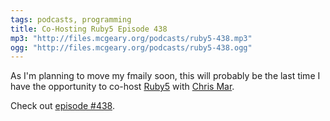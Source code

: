 ```yaml
---
tags: podcasts, programming
title: Co-Hosting Ruby5 Episode 438
mp3: "http://files.mcgeary.org/podcasts/ruby5-438.mp3"
ogg: "http://files.mcgeary.org/podcasts/ruby5-438.ogg"
---
```

As I'm planning to move my fmaily soon, this will probably be the last time I have the opportunity to co-host [Ruby5](https://ruby5.codeschool.com/) with [Chris Mar](https://about.me/cmar).

Check out [episode #438](https://ruby5.codeschool.com/episodes/474-episode-438-february-7th-2014).
